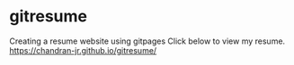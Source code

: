 # gitresume
Creating a resume website using gitpages
Click below to view my resume.
https://chandran-jr.github.io/gitresume/
